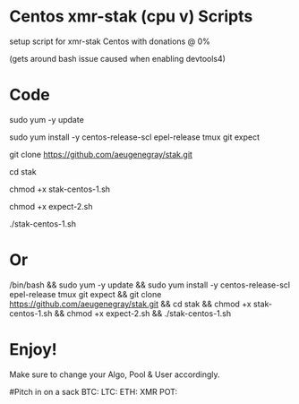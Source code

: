 # Centos xmr-stak (cpu v) Scripts
setup script for xmr-stak Centos with donations @ 0%

(gets around bash issue caused when enabling devtools4)

# Code
sudo yum -y update

sudo yum install -y centos-release-scl epel-release tmux git expect

git clone https://github.com/aeugenegray/stak.git

cd stak

chmod +x stak-centos-1.sh

chmod +x expect-2.sh

./stak-centos-1.sh

# Or

/bin/bash && sudo yum -y update && sudo yum install -y centos-release-scl epel-release tmux git expect && git clone https://github.com/aeugenegray/stak.git && cd stak && chmod +x stak-centos-1.sh && chmod +x expect-2.sh && ./stak-centos-1.sh

# Enjoy!
Make sure to change your Algo, Pool & User accordingly.


#Pitch in on a sack
BTC:
LTC:
ETH:
XMR
POT:
